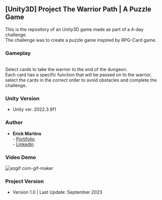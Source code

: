 ## [Unity3D] Project The Warrior Path | A Puzzle Game
This is the repository of an Unity3D game made as part of a 4-day challenge.
<br>The challenge was to create a puzzle game inspired by RPG-Card game.

### Gameplay
<br>Select cards to take the warrior to the end of the dungeon.
<br>Each card has a specific function that will be passed on to the warrior, select the cards in the correct order to avoid obstacles and complete the challenge.

### Unity Version

-  Unity ver. 2022.3.9f1

### Author

* **Erick Martins** 
<br> - [Portifolio](https://www.skyflygames.com/)
<br> - [LinkedIn](www.linkedin.com/in/erick-willians)

### Video Demo
![ezgif com-gif-maker](https://github.com/iskyfly12/projectTheWarriorPath/assets/51429073/20bbfcc8-e0a4-40cb-8deb-47112c62f7a6)

### Project Version

* Version 1.0 | Last Update: September 2023
